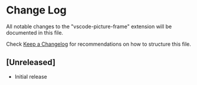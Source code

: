 # Change Log

All notable changes to the "vscode-picture-frame" extension will be documented in this file.

Check [Keep a Changelog](http://keepachangelog.com/) for recommendations on how to structure this file.

## [Unreleased]

- Initial release